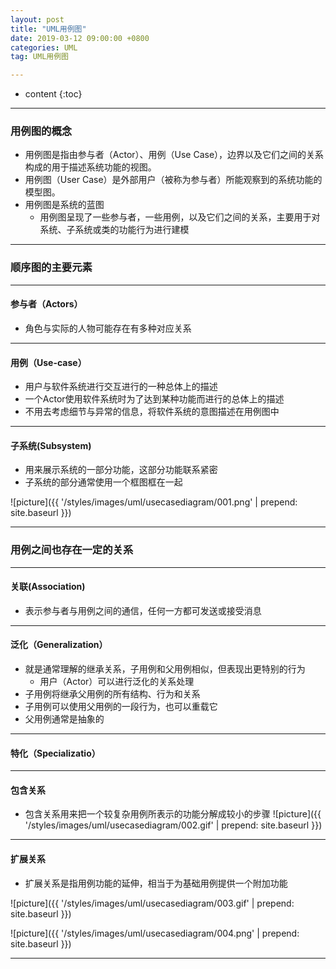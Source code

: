 ```yaml
---
layout: post
title: "UML用例图"
date: 2019-03-12 09:00:00 +0800
categories: UML
tag: UML用例图

---
```

* content
{:toc}
---

### 用例图的概念
- 用例图是指由参与者（Actor）、用例（Use Case），边界以及它们之间的关系构成的用于描述系统功能的视图。
- 用例图（User Case）是外部用户（被称为参与者）所能观察到的系统功能的模型图。
- 用例图是系统的蓝图
	- 用例图呈现了一些参与者，一些用例，以及它们之间的关系，主要用于对系统、子系统或类的功能行为进行建模

---

### 顺序图的主要元素

---

<!-- more -->
#### 参与者（Actors）
- 角色与实际的人物可能存在有多种对应关系

---

#### 用例（Use-case）
- 用户与软件系统进行交互进行的一种总体上的描述
- 一个Actor使用软件系统时为了达到某种功能而进行的总体上的描述
- 不用去考虑细节与异常的信息，将软件系统的意图描述在用例图中

---

#### 子系统(Subsystem)
- 用来展示系统的一部分功能，这部分功能联系紧密
- 子系统的部分通常使用一个框图框在一起

![picture]({{ '/styles/images/uml/usecasediagram/001.png' | prepend: site.baseurl }})

---

### 用例之间也存在一定的关系

---

#### 关联(Association)
- 表示参与者与用例之间的通信，任何一方都可发送或接受消息

---

#### 泛化（Generalization）
- 就是通常理解的继承关系，子用例和父用例相似，但表现出更特别的行为
	- 用户（Actor）可以进行泛化的关系处理
- 子用例将继承父用例的所有结构、行为和关系
- 子用例可以使用父用例的一段行为，也可以重载它
- 父用例通常是抽象的

---

#### 特化（Specializatio）

---

#### 包含关系
- 包含关系用来把一个较复杂用例所表示的功能分解成较小的步骤
![picture]({{ '/styles/images/uml/usecasediagram/002.gif' | prepend: site.baseurl }})

---

#### 扩展关系
- 扩展关系是指用例功能的延伸，相当于为基础用例提供一个附加功能

![picture]({{ '/styles/images/uml/usecasediagram/003.gif' | prepend: site.baseurl }})

![picture]({{ '/styles/images/uml/usecasediagram/004.png' | prepend: site.baseurl }})

---
